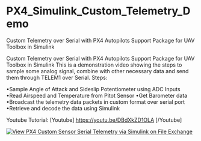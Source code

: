 # PX4_Simulink_Custom_Telemetry_Demo
Custom Telemetry over Serial with PX4 Autopilots Support Package for UAV Toolbox in Simulink

Custom Telemetry over Serial with PX4 Autopilots Support Package for UAV Toolbox in Simulink 
This is a demonstration video showing the steps to sample some analog signal, combine with other necessary data and send them through TELEM1 over Serial.
Steps:

•Sample Angle of Attack and Sideslip Potentiometer using ADC Inputs
•Read Airspeed and Temperature from Pitot Sensor
•Get Barometer data
•Broadcast the telemetry data packets in custom format over serial port
•Retrieve and decode the data using Simulink


Youtube Tutorial:
[Youtube] https://youtu.be/DBdXkZD1OLA [/Youtube]

[![View PX4 Custom  Sensor Serial Telemetry via Simulink  on File Exchange](https://www.mathworks.com/matlabcentral/images/matlab-file-exchange.svg)](https://nl.mathworks.com/matlabcentral/fileexchange/99144-px4-custom-sensor-serial-telemetry-via-simulink)

